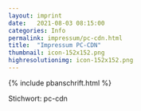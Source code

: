 ```yaml
---
layout: imprint
date:   2021-08-03 08:15:00
categories: Info
permalink: impressum/pc-cdn.html
title:  "Impressum PC-CDN"
thumbnail: icon-152x152.png
highresolutionimg: icon-152x152.png
---
```


<!-- entry-content -->
{% include pbanschrift.html %}
<p>Stichwort: pc-cdn</p>
<!-- .entry-content -->
